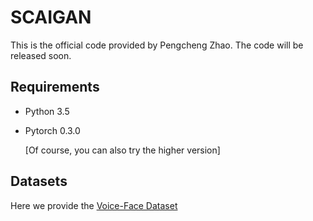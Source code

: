 # SCAIGAN
This is the official code provided by Pengcheng Zhao. The code will be released soon.
## Requirements
* Python 3.5
* Pytorch 0.3.0

  [Of course, you can also try the higher version]
## Datasets
Here we provide the [Voice-Face Dataset](https://github.com/PengchengZhao1001/Voice-Face-Dataset)
